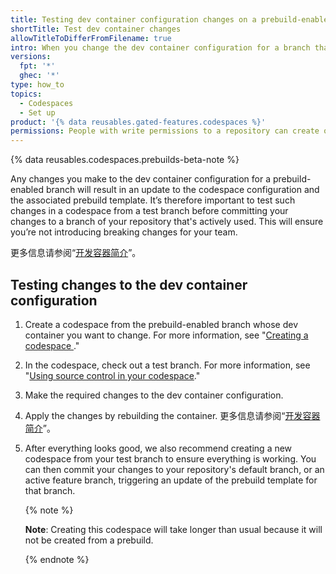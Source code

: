 ```yaml
---
title: Testing dev container configuration changes on a prebuild-enabled branch
shortTitle: Test dev container changes
allowTitleToDifferFromFilename: true
intro: When you change the dev container configuration for a branch that's enabled for prebuilds you should test your changes in a codespace.
versions:
  fpt: '*'
  ghec: '*'
type: how_to
topics:
  - Codespaces
  - Set up
product: '{% data reusables.gated-features.codespaces %}'
permissions: People with write permissions to a repository can create or edit the dev container configuration for a branch.
---
```


{% data reusables.codespaces.prebuilds-beta-note %}

Any changes you make to the dev container configuration for a prebuild-enabled branch will result in an update to the codespace configuration and the associated prebuild template. It’s therefore important to test such changes in a codespace from a test branch before committing your changes to a branch of your repository that's actively used. This will ensure you’re not introducing breaking changes for your team.

更多信息请参阅“[开发容器简介](/codespaces/setting-up-your-project-for-codespaces/configuring-codespaces-for-your-project)”。

## Testing changes to the dev container configuration

1. Create a codespace from the prebuild-enabled branch whose dev container you want to change. For more information, see "[Creating a codespace ](/codespaces/developing-in-codespaces/creating-a-codespace#creating-a-codespace)."
1. In the codespace, check out a test branch. For more information, see "[Using source control in your codespace](/codespaces/developing-in-codespaces/using-source-control-in-your-codespace#creating-or-switching-branches)."
1. Make the required changes to the dev container configuration.
1. Apply the changes by rebuilding the container. 更多信息请参阅“[开发容器简介](/codespaces/setting-up-your-project-for-codespaces/configuring-codespaces-for-your-project#applying-changes-to-your-configuration)”。
1. After everything looks good, we also recommend creating a new codespace from your test branch to ensure everything is working. You can then commit your changes to your repository's default branch, or an active feature branch, triggering an update of the prebuild template for that branch.

   {% note %}

   **Note**: Creating this codespace will take longer than usual because it will not be created from a prebuild.

   {% endnote %}
